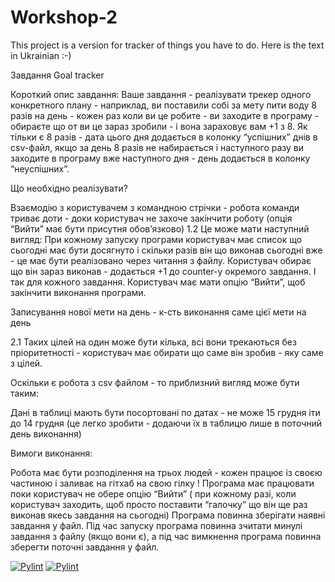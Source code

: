 # Workshop-2
This project is a version for tracker of things you have to do.
Here is the text in Ukrainian :-)

Завдання Goal tracker

Короткий опис завдання:
Ваше завдання - реалізувати трекер одного конкретного плану - наприклад, ви поставили собі за мету пити воду 8 разів на день - кожен раз коли ви це робите - ви заходите в програму - обираєте що от ви це зараз зробили - і вона зараховує вам +1 з 8. Як тільки є 8 разів - дата цього дня додається в колонку “успішних” днів в csv-файл, якщо за день 8 разів не набирається і наступного разу ви заходите в програму вже наступного дня - день додається в колонку “неуспішних”. 


Що необхідно реалізувати?

Взаємодію з користувачем з командною стрічки - робота команди триває доти - доки користувач не захоче закінчити роботу (опція “Вийти” має бути присутня обов’язково)
1.2 Це може мати наступний вигляд: 
	При кожному запуску програми користувач має список що сьогодні має бути досягнуто і скільки разів він що виконав сьогодні вже - це має бути реалізовано через читання з файлу. Користувач обирає що він зараз виконав - додається +1 до counter-y окремого завдання. І так для кожного завдання. Користувач має мати опцію “Вийти”, щоб закінчити виконання програми. 

Записування нової мети на день - к-сть виконання саме цієї мети на день 

2.1 Таких цілей на один може бути кілька, всі вони трекаються без пріоритетності - користувач має обирати що саме він зробив - яку саме з цілей. 

Оскільки є робота з csv файлом - то приблизний вигляд може бути таким:

Дані в таблиці мають бути посортовані по датах - не може 15 грудня іти до 14 грудня (це легко зробити - додаючи їх в таблицю лише в поточний день виконання)

Вимоги виконання:

Робота має бути розподілення на трьох людей - кожен працює із своєю частиною і заливає на гітхаб на свою гілку ! 
Програма має працювати поки користувач не обере опцію “Вийти” ( при кожному разі, коли користувач заходить, щоб просто поставити “галочку” що він ще раз виконав якесь завдання на сьогодні) 
Програма повинна зберігати наявні завдання у файл. Під час запуску програма повинна зчитати минулі завдання з файлу (якщо вони є), а під час вимкнення програма повинна зберегти поточні завдання у файл.

[![Pylint](https://github.com/anstadnik/git_workshop/actions/workflows/pylint.yml/badge.svg)](https://github.com/anstadnik/git_workshop/actions/workflows/pylint.yml)
[![Pylint](https://github.com/anstadnik/git_workshop/actions/workflows/tests.yml/badge.svg)](https://github.com/anstadnik/git_workshop/actions/workflows/tests.yml)

